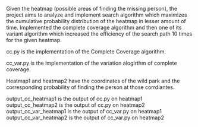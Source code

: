 Given the heatmap (possible areas of finding the missing person), the project aims to analyze and implement search algorithm which maximizes the cumulative probability distribution of the heatmap in lesser amount of time. Implemented the complete coverage algorithm and then one of its variant algorithm which increased the efficiency of the search path 10 times for the given heatmap.

cc.py is the implementation of the Complete Coverage algorithm.

cc_var.py is the implementation of the variation alogirthm of complete coverage.

Heatmap1 and heatmap2 have the coordinates of the wild park and the corresponding probability of finding the person at those corrdiantes.

output_cc_heatmap1 is the output of cc.py on heatmap1
output_cc_heatmap2 is the output of cc.py on heatmap2
output_cc_var_heatmap1 is the output of cc_var.py on heatmap1
output_cc_var_heatmap2 is the output of cc_var.py on heatmap2

